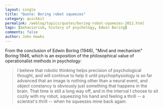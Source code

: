 ```yaml
---
layout: single 
title: "Quote: Boring robot squeezes" 
category: quickbit
permalink: /weblog/topics/quotes/boring-robot-squeezes-2012.html
tags: [behaviorism, history of psychology, Edwin Boring] 
comments: false 
author: John Hawks 
---
```


From the conclusion of Edwin Boring (1946), "Mind and mechanism" <bib>Boring:1946</bib>, which is an exposition of the philosophical value of operationalist methods in psychology:

<blockquote>I believe that robotic thinking helps precision of psychological thought, and will continue to help it until psychophysiology is so far advanced that an image is nothing other than a neural event, and object constancy is obviously just something that happens in the brain. That time is still a long way off, and in the interval I choose to sit cozily with my robot, squeezing his hand and feeling a thrill -- a scientist's thrill -- when he squeezes mine back again.</blockquote>

